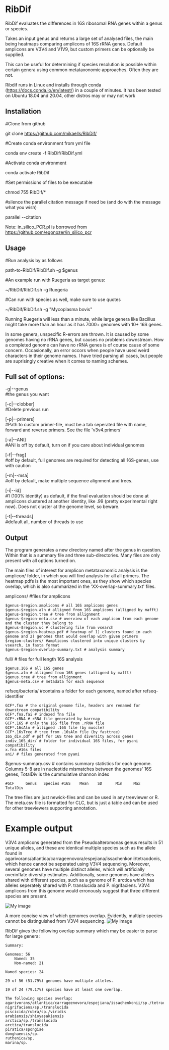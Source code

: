 # RibDif
RibDif evaluates the differences in 16S ribosomal RNA genes within a genus or species.

Takes an input genus and returns a large set of analysed files, the main being heatmaps comparing amplicons of 16S rRNA genes. Default amplicons are V3V4 and V1V9, but 
custom primers can be optionally be supplied.

This can be useful for determining if species resolution is possible within certain genera using common metataxonomic approaches. Often they are not.

Ribdif runs in Linux and installs through conda (https://docs.conda.io/en/latest/) in a couple of minutes. It has been tested on Ubuntu 18.04 and 20.04, other distros 
may or may not work

## Installation

#Clone from github

git clone https://github.com/mikaells/RibDif/

#Create conda environment from yml file

conda env create -f RibDif/RibDif.yml

#Activate conda environment 

conda activate RibDif

#Set permissions of files to be executable 

chmod 755 RibDif/*

#silence the parallel citation message if need be (and do with the message what you wish)

parallel --citation   


Note: in_silico_PCR.pl is borrowed from https://github.com/egonozer/in_silico_pcr


## Usage
#Run analysis by as follows 

path-to-RibDif/RibDif.sh -g $genus

#An example run with Ruegeria as target genus:

~/RibDif/RibDif.sh -g Ruegeria

#Can run with species as well, make sure to use quotes

~/RibDif/RibDif.sh -g "Mycoplasma bovis"


Running Ruegeria will less than a minute, while large genera like Bacillus might take more than an hour as it has 7000+ genomes with 10+ 16S genes.

In some genera, unspecific R-errors are thrown. It is caused by some genomes having no rRNA genes, but causes no problems downstream. How a completed genome can have no 
rRNA genes is of course cause of some concern. Occasionally, an error occors when people have used weird characters in their genome names. I have tried parsing all cases, but people are suprisingly creative when it comes to naming schemes.


## Full set of options:

 -g|--genus     
 #the genus you want
 
[-c|--clobber]  
#Delete previous run

[-p|--primers]   
#Path to custom primer-file, must be a tab seperated file with name, forward and reverse primers. See the file 'v3v4.primers' 

[-a|--ANI]      
#ANI is off by default, turn on if you care about individual genomes

[-f|--frag]     
#off by default, full genomes are required for detecting all 16S-genes, use with caution 

[-m|--msa]     
#off by default, make multiple sequence alignment and trees.  

[-i|--id]       
#1 (100% identity) as default, if the final evaluation should be done at amplicons clustered at another identity, 
like .99 (pretty experimental right now). Does not cluster at the genome level, so beware.

[-t|--threads]  
#default all, number of threads to use


## Output

The program generates a new directory named after the genus in question. Within that is a summary file and three sub-directories. Many files are only present with all options turned on.

The main files of interest for amplicon metataxonomic analysis is the amplicon/ folder, in which you will find analysis for all all primers. The heatmap pdfs is the most important ones, as they show which species overlap, which is also summarized in the 'XX-overlap-summary.txt' files.


amplicons/ #files for amplicons
  
    $genus-$region.amplicons # all 16S amplicons genes  
    $genus-$region.aln # alligned from 16S amplicons (alligned by mafft)  
    $genus-$region.tree # tree from allignment  
    $genus-$region-meta.csv # overview of each amplicon from each genome and the cluster they belong to
    $genus-$region.uc # clustering file from vsearch
    $genus-$region-heatmap.pdf # heatmap of 1) clusters found in each genome and 2) genomes that would overlap with given primers
    $region-clusters/ #amplicons clustered into unique clusters by vsearch, in fasta format
    $genus-$region-overlap-summary.txt # analysis summary
    
full/ # files for full length 16S analysis
  
    $genus.16S # all 16S genes  
    $genus.aln # alligned from 16S genes (alligned by mafft)  
    $genus.tree # tree from allignment  
    $genus-meta.csv # metadata for each sequence  

refseq/bacteria/ #contains a folder for each genome, named after refseq-identifier

    GCF*.fna # the original genome file, headers are renamed for downstream compatibility
    GCF*.fna.fai # indexed fna file  
    GCF*.rRNA # rRNA file generated by barrnap  
    GCF*.16S # only the 16S file from .rRNA file  
    GCF*.16sAln # alligned .16S file (by muscle)  
    GCF*.16sTree # tree from .16sAln file (by fasttree)  
    16S_div.pdf # pdf for 16S tree and diversity across genes  
    indiv_16S_dir/ # folder for individual 16S files, for pyani compatibility  
    x.fna #16s files  
    ani/ # files generated from pyani


$genus-summary.csv # contains summary statistics for each genome. Columns 5-8 are in nucleotide mismatches between the genomes' 16S genes, TotalDiv is the cummulative shannon index
 
    #GCF     Genus   Species #16S    Mean    SD      Min     Max   TotalDiv 


  
The tree files are just newick-files and can be used in any treeviewer or R. The meta.csv file is formatted for CLC, but is just a table and can be used for other treeviewers supporting annotation.

# Example output

V3V4 amplicons generated from the Pseudoalteromonas genus results in 51 unique alleles, and these are identical multiple species such as the allele found in agarivorans/atlantica/carrageenovora/espejiana/issachenkonii/tetraodonis, which hence cannot be seperated using V3V4 sequencing. Moreover, several genomes have multiple distinct alleles, which will artificially overinflate diversity estimates. Additionally, some genomes have alleles shared with different species, such as a genome of P. arctica which has alleles seperately shared with P. translucida and P. nigrifaciens. V3V4 amplicons from this genome would erronously suggest that three different species are present.

![My image](https://github.com/mikaells/RibDif/blob/master/img/Pseudoalteromonas-V3V4_clusterdistri.png)

A more concise view of which genomes overlap. Evidently, multiple species cannot be distinguished from V3V4 sequencing.
![My image](https://github.com/mikaells/RibDif/blob/master/img/Pseudoalteromonas-V3V4_confusionmat.png)


RibDif gives the following overlap summary which may be easier to parse for large genera:

    Summary:
    
    Genomes: 56
    	Named: 35
    	Non-named: 21

    Named species: 24
    
    29 of 56 (51.79%) genomes have multiple alleles.

    19 of 24 (79.17%) species have at least one overlap.

    The following species overlap:
	agarivorans/atlantica/carrageenovora/espejiana/issachenkonii/sp./tetraodonis
	nigrifaciens/sp./translucida
	piscicida/rubra/sp./viridis
	arabiensis/shioyasakiensis
	arctica/sp./translucida
	arctica/translucida
	piratica/spongiae
	donghaensis/sp.
	ruthenica/sp.
	marina/sp.


